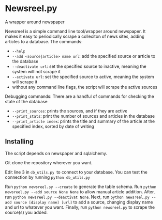 # Newsreel.py

A wrapper around newspaper

Newsreel is a simple command line tool/wrapper around newspaper.  It makes it easy to periodically scrape a colleciton of news sites, adding articles to a database.  The commands:

* `--help`
* `--add <source|article> name url`: add the specified source or article to the database
* `--deactivate url`: set the specified source to inactive, meaning the system will not scrape it
* `--activate url`: set the specified source to active, meaning the system will scrape it
* without any command line flags, the script will scrape the active sources

Debugging commands: There are a handful of commands for checking the state of the database

* `--print_sources`: prints the sources, and if they are active
* `--print_stats`: print the number of sources and articles in the database
* `--print_article index`: prints the title and summary of the article at the specified index, sorted by date of writing

## Installing

The script depends on newspaper and sqlalchemy.

Git clone the repository wherever you want.

Edit line 3 in `db_utils.py `to connect to your database.  You can test the connection by running `python db_utils.py`

Run `python newsreel.py --create` to generate the table schema.  Run `python newsreel.py --add source None None` to allow manual article addition.  After, run `python newsreel.py --deactivat None`.  Next, run `python newsreel.py --add source [display name] [url]` to add a source, changing display name and url to whatever you want.  Finally, run `python newsreel.py` to scrape the source(s) you added.